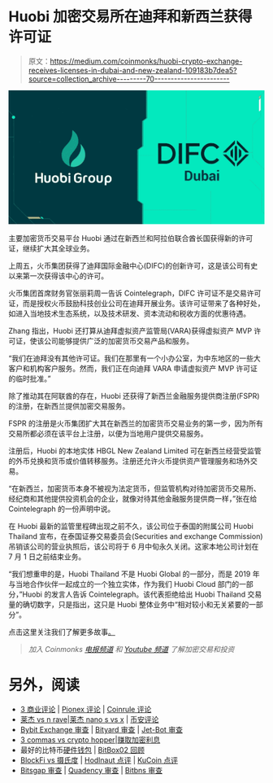# Huobi 加密交易所在迪拜和新西兰获得许可证

> 原文：<https://medium.com/coinmonks/huobi-crypto-exchange-receives-licenses-in-dubai-and-new-zealand-109183b7dea5?source=collection_archive---------70----------------------->

![](img/6baa96da2412a919b7002d59b3004805.png)

主要加密货币交易平台 Huobi 通过在新西兰和阿拉伯联合酋长国获得新的许可证，继续扩大其全球业务。

上周五，火币集团获得了迪拜国际金融中心(DIFC)的创新许可，这是该公司有史以来第一次获得该中心的许可。

火币集团首席财务官张丽莉周一告诉 Cointelegraph，DIFC 许可证不是交易许可证，而是授权火币鼓励科技创业公司在迪拜开展业务。该许可证带来了各种好处，如进入当地技术生态系统，以及技术研发、资本流动和税收方面的优惠待遇。

Zhang 指出，Huobi 还打算从迪拜虚拟资产监管局(VARA)获得虚拟资产 MVP 许可证，使该公司能够提供广泛的加密货币交易产品和服务。

“我们在迪拜没有其他许可证。我们在那里有一个小办公室，为中东地区的一些大客户和机构客户服务。然而，我们正在向迪拜 VARA 申请虚拟资产 MVP 许可证的临时批准。”

除了推动其在阿联酋的存在，Huobi 还获得了新西兰金融服务提供商注册(FSPR)的注册，在新西兰提供加密交易服务。

FSPR 的注册是火币集团扩大其在新西兰的加密货币交易业务的第一步，因为所有交易所都必须在该平台上注册，以便为当地用户提供交易服务。

注册后，Huobi 的本地实体 HBGL New Zealand Limited 可在新西兰经营受监管的外币兑换和货币或价值转移服务。注册还允许火币提供资产管理服务和场外交易。

“在新西兰，加密货币本身不被视为法定货币，但监管机构对待加密货币交易所、经纪商和其他提供投资机会的企业，就像对待其他金融服务提供商一样，”张在给 Cointelegraph 的一份声明中说。

在 Huobi 最新的监管里程碑出现之前不久，该公司位于泰国的附属公司 Huobi Thailand 宣布，在泰国证券交易委员会(Securities and exchange Commission)吊销该公司的营业执照后，该公司将于 6 月中旬永久关闭。这家本地公司计划在 7 月 1 日之前结束业务。

“我们想重申的是，Huobi Thailand 不是 Huobi Global 的一部分，而是 2019 年与当地合作伙伴一起成立的一个独立实体，作为我们 Huobi Cloud 部门的一部分，”Huobi 的发言人告诉 Cointelegraph。该代表拒绝给出 Huobi Thailand 交易量的确切数字，只是指出，这只是 Huobi 整体业务中“相对较小和无关紧要的一部分”。

点击这里关注我们了解更多故事[。](http://t.me/etellworld)

> *加入 Coinmonks* [*电报频道*](https://t.me/coincodecap) *和* [*Youtube 频道*](https://www.youtube.com/c/coinmonks/videos) *了解加密交易和投资*

# 另外，阅读

*   [3 商业评论](/coinmonks/3commas-review-an-excellent-crypto-trading-bot-2020-1313a58bec92) | [Pionex 评论](https://coincodecap.com/pionex-review-exchange-with-crypto-trading-bot) | [Coinrule 评论](/coinmonks/coinrule-review-2021-a-beginner-friendly-crypto-trading-bot-daf0504848ba)
*   [莱杰 vs n rave](/coinmonks/ledger-vs-ngrave-zero-7e40f0c1d694)|[莱杰 nano s vs x](/coinmonks/ledger-nano-s-vs-x-battery-hardware-price-storage-59a6663fe3b0) | [币安评论](/coinmonks/binance-review-ee10d3bf3b6e)
*   [Bybit Exchange 审查](/coinmonks/bybit-exchange-review-dbd570019b71) | [Bityard 审查](https://coincodecap.com/bityard-reivew) | [Jet-Bot 审查](https://coincodecap.com/jet-bot-review)
*   [3 commas vs crypto hopper](/coinmonks/3commas-vs-pionex-vs-cryptohopper-best-crypto-bot-6a98d2baa203)|[赚取加密利息](/coinmonks/earn-crypto-interest-b10b810fdda3)
*   最好的比特币[硬件钱包](/coinmonks/hardware-wallets-dfa1211730c6) | [BitBox02 回顾](/coinmonks/bitbox02-review-your-swiss-bitcoin-hardware-wallet-c36c88fff29)
*   [BlockFi vs 摄氏度](/coinmonks/blockfi-vs-celsius-vs-hodlnaut-8a1cc8c26630) | [Hodlnaut 点评](/coinmonks/hodlnaut-review-best-way-to-hodl-is-to-earn-interest-on-your-bitcoin-6658a8c19edf) | [KuCoin 点评](https://coincodecap.com/kucoin-review)
*   [Bitsgap 审查](/coinmonks/bitsgap-review-a-crypto-trading-bot-that-makes-easy-money-a5d88a336df2) | [Quadency 审查](/coinmonks/quadency-review-a-crypto-trading-automation-platform-3068eaa374e1) | [Bitbns 审查](/coinmonks/bitbns-review-38256a07e161)